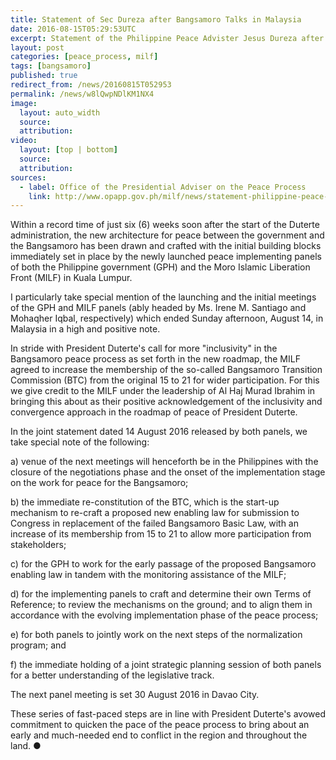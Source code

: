 ```yaml
---
title: Statement of Sec Dureza after Bangsamoro Talks in Malaysia
date: 2016-08-15T05:29:53UTC
excerpt: Statement of the Philippine Peace Advister Jesus Dureza after the two-day Bangsamoro talks which was held in Kuala Lumpur, Malaysia which started 13 August 216.
layout: post
categories: [peace_process, milf]
tags: [bangsamoro]
published: true
redirect_from: /news/20160815T052953
permalink: /news/w8lQwpNDlKM1NX4
image:
  layout: auto_width
  source: 
  attribution: 
video:
  layout: [top | bottom]
  source: 
  attribution: 
sources:
  - label: Office of the Presidential Adviser on the Peace Process
    link: http://www.opapp.gov.ph/milf/news/statement-philippine-peace-adviser-jesus-dureza-after-end-two-day-talks-bangsamoro-kuala
---
```


Within a record time of just six (6) weeks soon after the start of the Duterte administration, the new architecture for peace between the government and the Bangsamoro has been drawn and crafted with the initial building blocks immediately set in place by the newly launched peace implementing panels of both the Philippine government (GPH) and the Moro Islamic Liberation Front (MILF) in Kuala Lumpur.

I particularly take special mention of the launching and the initial meetings of the GPH and MILF panels (ably headed by Ms. Irene M. Santiago and Mohaqher Iqbal, respectively) which ended Sunday afternoon, August 14, in Malaysia in a high and positive note.

In stride with President Duterte's call for more "inclusivity" in the Bangsamoro peace process as set forth in the new roadmap, the MILF agreed to increase the membership of the so-called Bangsamoro Transition Commission (BTC) from the original 15 to 21 for wider participation. For this we give credit to the MILF under the leadership of Al Haj Murad Ibrahim in bringing this about as their positive acknowledgement of the inclusivity and convergence approach in the roadmap of peace of President Duterte.

In the joint statement dated 14 August 2016 released by both panels, we take special note of the following:

a) venue of the next meetings will henceforth be in the Philippines with the closure of the negotiations phase and the onset of the implementation stage on the work for peace for the Bangsamoro; 

b) the immediate re-constitution of  the BTC, which is the start-up mechanism to re-craft a proposed new enabling law for submission to Congress in replacement of the failed Bangsamoro Basic Law, with an increase of its membership from 15 to 21 to allow more participation from stakeholders;

c) for the GPH to work for the early passage of the proposed  Bangsamoro enabling law in tandem with the monitoring assistance of the MILF;

d) for  the implementing panels to craft and determine their  own Terms of Reference; to review the mechanisms on the ground; and to align them in accordance with the evolving implementation  phase of the peace process;

e) for both  panels to jointly work on the next steps of the normalization program; and

f) the immediate holding of a joint strategic planning session of both panels for a better understanding of the legislative track.

The next panel meeting is set 30 August 2016 in Davao City.

These series of fast-paced steps are in line with President Duterte's avowed commitment to quicken the pace of the peace process to bring about an early and much-needed end to conflict in the region and throughout the land.
&#x25cf;


